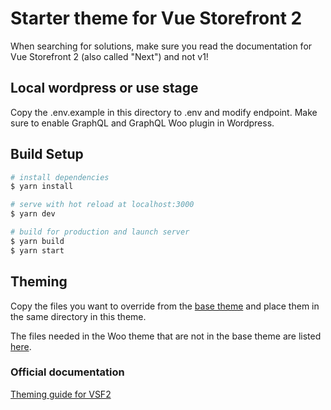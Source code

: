 # Starter theme for Vue Storefront 2

When searching for solutions, make sure you read the documentation for Vue Storefront 2 (also called "Next") and not v1!

## Local wordpress or use stage
Copy the .env.example in this directory to .env and modify endpoint. Make sure to enable GraphQL and GraphQL Woo plugin in Wordpress.

## Build Setup

``` bash
# install dependencies
$ yarn install

# serve with hot reload at localhost:3000
$ yarn dev

# build for production and launch server
$ yarn build
$ yarn start
```

## Theming

Copy the files you want to override from the [base theme](https://github.com/vuestorefront/vue-storefront/tree/next/packages/core/nuxt-theme-module/theme) and place them in the same directory in this theme.

The files needed in the Woo theme that are not in the base theme are listed [here](https://docs.vuestorefront.io/v2/integrate/integration-guide.html#creating-a-theme).


### Official documentation

[Theming guide for VSF2](https://docs.vuestorefront.io/v2/guide/theme.html)

